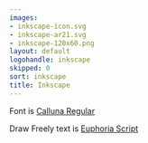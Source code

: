 ```yaml
---
images:
- inkscape-icon.svg
- inkscape-ar21.svg
- inkscape-120x60.png
layout: default
logohandle: inkscape
skipped: 0
sort: inkscape
title: Inkscape
---
```


Font is [Calluna Regular](http://www.exljbris.com/calluna.html)

Draw Freely text is [Euphoria Script]()